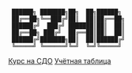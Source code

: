 ```
 ██████╗ ███████╗██╗  ██╗██████╗ 
 ██╔══██╗╚══███╔╝██║  ██║██╔══██╗
 ██████╔╝  ███╔╝ ███████║██║  ██║
 ██╔══██╗ ███╔╝  ██╔══██║██║  ██║
 ██████╔╝███████╗██║  ██║██████╔╝
 ╚═════╝ ╚══════╝╚═╝  ╚═╝╚═════╝ 
```
[Курс на СДО](https://lms.spbstu.ru/course/view.php?id=16408)
[Учётная таблица](https://docs.google.com/spreadsheets/d/1bbnDBCUTAmB6kzA_D5x571H04s3B662ALn-ANmzJUBE/edit#gid=0)

